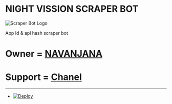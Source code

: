 # NIGHT VISSION SCRAPER BOT
![Scraper Bot Logo](https://telegra.ph/file/d84610aba6d5dfbb0dfc0.jpg)
 
App Id & api hash scraper bot 


# Owner = [NAVANJANA](https://t.me/NA_VA_N_JA_NA1)

# Support = [Chanel](https://t.me/NightVission)

-----
- [![Deploy](https://www.herokucdn.com/deploy/button.svg)](https://heroku.com/deploy)
